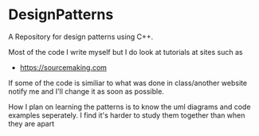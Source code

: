 # DesignPatterns
A Repository for design patterns using C++.

Most of the code I write myself but I do look at tutorials at sites such as
 * https://sourcemaking.com

If some of the code is similiar to what was done in class/another website notify me and I'll change it as soon as possible.

How I plan on learning the patterns is to know the uml diagrams and code examples seperately. I find it's harder to study them together than when they are apart
